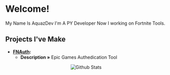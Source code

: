 # Welcome!

My Name Is AquazDev I'm A PY Developer Now I working on Fortnite Tools.

## Projects I've Make

* **[FNAuth](https://github.com/AquazDev/FNAuth):** 
  * **Description »** Epic Games Authedication Tool

<p align="center">
   <img src="https://github-readme-stats.vercel.app/api?username=AquazDev&count_private=true&show_icons=true&theme=dark" alt="Github Stats"/>
</p>
